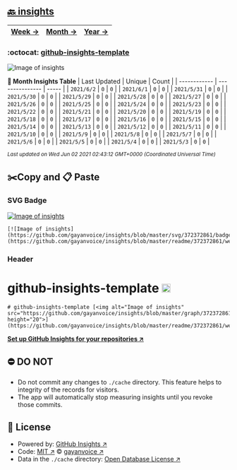 ## [🔙 insights](https://github.com/gayanvoice/insights)
| [**Week →**](https://github.com/gayanvoice/insights/blob/master/readme/372372861/week.md) | [**Month →**](https://github.com/gayanvoice/insights/blob/master/readme/372372861/month.md) | [**Year →**](https://github.com/gayanvoice/insights/blob/master/readme/372372861/year.md) |
 | ------------ | --------------- | ----- |

### :octocat: [github-insights-template](https://github.com/gayanvoice/github-insights-template)
![Image of insights](https://github.com/gayanvoice/insights/blob/master/graph/372372861/large/month.png)

**:calendar: Month Insights Table**
| Last Updated | Unique | Count |
 | ------------ | --------------- | ----- |
 | `2021/6/2` |  `0` | `0` |
 | `2021/6/1` |  `0` | `0` |
 | `2021/5/31` |  `0` | `0` |
 | `2021/5/30` |  `0` | `0` |
 | `2021/5/29` |  `0` | `0` |
 | `2021/5/28` |  `0` | `0` |
 | `2021/5/27` |  `0` | `0` |
 | `2021/5/26` |  `0` | `0` |
 | `2021/5/25` |  `0` | `0` |
 | `2021/5/24` |  `0` | `0` |
 | `2021/5/23` |  `0` | `0` |
 | `2021/5/22` |  `0` | `0` |
 | `2021/5/21` |  `0` | `0` |
 | `2021/5/20` |  `0` | `0` |
 | `2021/5/19` |  `0` | `0` |
 | `2021/5/18` |  `0` | `0` |
 | `2021/5/17` |  `0` | `0` |
 | `2021/5/16` |  `0` | `0` |
 | `2021/5/15` |  `0` | `0` |
 | `2021/5/14` |  `0` | `0` |
 | `2021/5/13` |  `0` | `0` |
 | `2021/5/12` |  `0` | `0` |
 | `2021/5/11` |  `0` | `0` |
 | `2021/5/10` |  `0` | `0` |
 | `2021/5/9` |  `0` | `0` |
 | `2021/5/8` |  `0` | `0` |
 | `2021/5/7` |  `0` | `0` |
 | `2021/5/6` |  `0` | `0` |
 | `2021/5/5` |  `0` | `0` |
 | `2021/5/4` |  `0` | `0` |
 | `2021/5/3` |  `0` | `0` |

<small><i>Last updated on Wed Jun 02 2021 02:43:12 GMT+0000 (Coordinated Universal Time)</i></small>

## ✂️Copy and 📋 Paste
### SVG Badge
[![Image of insights](https://github.com/gayanvoice/insights/blob/master/svg/372372861/badge.svg)](https://github.com/gayanvoice/insights/blob/master/readme/372372861/week.md)
```readme
[![Image of insights](https://github.com/gayanvoice/insights/blob/master/svg/372372861/badge.svg)](https://github.com/gayanvoice/insights/blob/master/readme/372372861/week.md)
```
### Header
# github-insights-template [<img alt="Image of insights" src="https://github.com/gayanvoice/insights/blob/master/graph/372372861/small/week.png" height="20">](https://github.com/gayanvoice/insights/blob/master/readme/372372861/week.md)
```readme
# github-insights-template [<img alt="Image of insights" src="https://github.com/gayanvoice/insights/blob/master/graph/372372861/small/week.png" height="20">](https://github.com/gayanvoice/insights/blob/master/readme/372372861/week.md)
```
[**Set up GitHub Insights for your repositories ↗️**](https://github.com/gayanvoice/github-insights)
## ⛔ DO NOT
- Do not commit any changes to `./cache` directory. This feature helps to integrity of the records for visitors.
- The app will automatically stop measuring insights until you revoke those commits.
## 📄 License
- Powered by: [GitHub Insights ↗️](https://github.com/gayanvoice/github-insights)
- Code: [MIT ↗️](./LICENSE) © [gayanvoice ↗️](https://github.com/gayanvoice)
- Data in the `./cache` directory: [Open Database License ↗️](https://opendatacommons.org/licenses/odbl/1-0/)